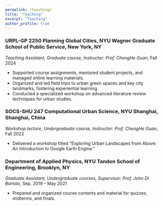 ```yaml
---
permalink: /teaching/
title: "Teaching"
excerpt: "Teaching"
author_profile: true
---
```


### URPL-GP 2250 Planning Global Cities, NYU Wagner Graduate School of Public Service, New York, NY
*Teaching Assistant, Graduate course, Instructor: Prof. ChengHe Guan*, Fall 2024
* Supported course assignments, mentored student projects, and managed online learning materials.
* Organized and led field trips to urban green spaces and key city landmarks, fostering experiential learning.
* Conducted a specialized workshop on advanced literature review techniques for urban studies.

### SOCS-SHU 247 Computational Urban Science, NYU Shanghai, Shanghai, China
*Workshop lecture, Undergraduate course, Instructor: Prof. ChengHe Guan*, Fall 2022
* Delivered a workshop titled "Exploring Urban Landscapes from Above: An Introduction to Google Earth Engine." 

### Department of Applied Physics, NYU Tandon School of Engineering, Brooklyn, NY
*Graduate Assistant, Undergraduate courses, Supervisor: Prof. John Di Bartolo*, Sep. 2019 – May 2021
* Prepared and organized course contents and material for quizzes, midterms, and finals.

